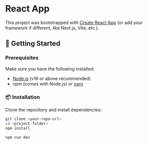# React App

This project was bootstrapped with [Create React App](https://github.com/facebook/create-react-app) (or add your framework if different, like Next.js, Vite, etc.).

## 🚀 Getting Started

### Prerequisites

Make sure you have the following installed:

- [Node.js](https://nodejs.org/) (v16 or above recommended)
- npm (comes with Node.js) or [yarn](https://yarnpkg.com/)

### 📦 Installation

Clone the repository and install dependencies:

```bash
git clone <your-repo-url>
cd <project-folder>
npm install
```

```Run
npm run dev
```
